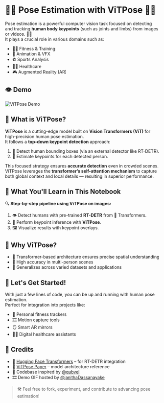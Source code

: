 # 🧍‍♂️ Pose Estimation with ViTPose 🧍‍♀️

Pose estimation is a powerful computer vision task focused on detecting and tracking **human body keypoints** (such as joints and limbs) from images or videos. 🧠📸  
It plays a crucial role in various domains such as:

- 🏋️‍♂️ Fitness & Training  
- 🕺 Animation & VFX  
- ⚽ Sports Analysis  
- 🧑‍⚕️ Healthcare  
- 🎮 Augmented Reality (AR)


## 👁️ Demo

![ViTPose Demo](https://github.com/janithaDassanayake/dummyimages/raw/main/ezgif-363d42dfc4201a.gif)

## 🚀 What is ViTPose?

**ViTPose** is a cutting-edge model built on **Vision Transformers (ViT)** for high-precision human pose estimation.  
It follows a **top-down keypoint detection** approach:

1. 🎯 Detect human bounding boxes (via an external detector like RT-DETR).  
2. 🧩 Estimate keypoints for each detected person.

This focused strategy ensures **accurate detection** even in crowded scenes.  
ViTPose leverages the **transformer’s self-attention mechanism** to capture both global context and local details — resulting in superior performance.



## 🧪 What You'll Learn in This Notebook

🔍 **Step-by-step pipeline using ViTPose on images:**
1. 👁️ Detect humans with pre-trained **RT-DETR** from 🤗 Transformers.  
2. 🧠 Perform keypoint inference with **ViTPose**.  
3. 🖼️ Visualize results with keypoint overlays.



## 🎯 Why ViTPose?

- 📐 Transformer-based architecture ensures precise spatial understanding  
- 🤹 High accuracy in multi-person scenes  
- 🔁 Generalizes across varied datasets and applications


## 📌 Let's Get Started!

With just a few lines of code, you can be up and running with human pose estimation.  
Perfect for integration into projects like:

- 💪 Personal fitness trackers  
- 🎞️ Motion capture tools  
- 🪞 Smart AR mirrors  
- 🧑‍⚕️ Digital healthcare assistants


## 🙌 Credits

- 🤗 [Hugging Face Transformers](https://huggingface.co) – for RT-DETR integration  
- 🧠 [ViTPose Paper](https://arxiv.org/abs/2204.12484) – model architecture reference  
- 🔧 Codebase inspired by [@qubvel](https://github.com/qubvel)  
- 🎞️ Demo GIF hosted by [@janithaDassanayake](https://github.com/janithaDassanayake)  

> 🛠️ Feel free to fork, experiment, and contribute to advancing pose estimation!
